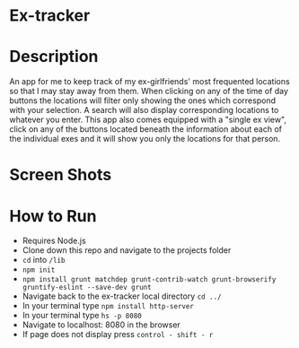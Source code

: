 # Ex-tracker

# Description
An app for me to keep track of my ex-girlfriends' most frequented locations so that I may stay away from them.  When clicking on any of the time of day buttons the locations will filter only showing the ones which correspond with your selection.  A search will also display corresponding locations to whatever you enter. This app also comes equipped with a "single ex view", click on any of the buttons located beneath the information about each of the individual exes and it will show you only the locations for that person.

# Screen Shots

# How to Run

- Requires Node.js
- Clone down this repo and navigate to the projects folder
- ``` cd ``` into ``` /lib ```
- ``` npm init ```
- ``npm install grunt matchdep grunt-contrib-watch grunt-browserify gruntify-eslint --save-dev
grunt``
- Navigate back to the ex-tracker local directory ``` cd ../ ```
- In your terminal type ``` npm install http-server ```
- In your terminal type ``` hs -p 8080 ```
- Navigate to localhost: 8080 in the browser
- If page does not display press ``` control - shift - r ```